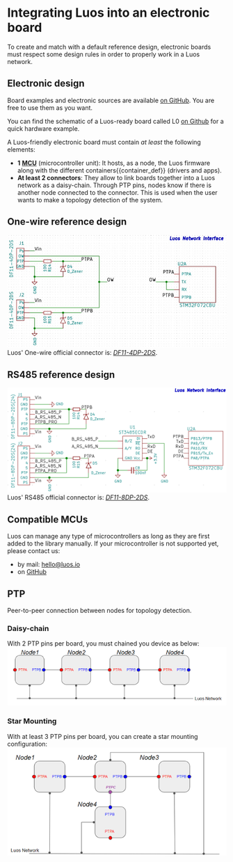 # Integrating Luos into an electronic board
To create and match with a default reference design, electronic boards must respect some design rules in order to properly work in a Luos network.

## Electronic design
Board examples and electronic sources are available <a href="https://github.com/Luos-io/Examples/tree/master/Projects" target="_blank">on GitHub</a>. You are free to use them as you want.

You can find the schematic of a Luos-ready board called L0 <a href="https://en.wikipedia.org/wiki/Microcontroller" target="_blank">on Github<a> for a quick hardware example.

A Luos-friendly electronic board must contain *at least* the following elements:
 - **1** <a href="https://en.wikipedia.org/wiki/Microcontroller" target="_blank">**MCU**</a> (microcontroller unit): It hosts, as a node, the Luos firmware along with the different <span class="cust_tooltip">containers<span class="cust_tooltiptext">{{container_def}}</span></span> (drivers and apps).
 - **At least 2 connectors**: They allow to link boards together into a Luos network as a daisy-chain. Through PTP pins, nodes know if there is another node connected to the connector. This is used when the user wants to make a topology detection of the system.


## One-wire reference design
![](../../../_assets/img/Luos_Network_Interface_OW.png)
Luos' One-wire official connector is: <a href="https://octopart.com/df11-4dp-2ds%2852%29-hirose-261749" target="_blank">*DF11-4DP-2DS*</a>.

## RS485 reference design
![](../../../_assets/img/Luos_Network_Interface_485.png)
Luos' RS485 official connector is: <a href="https://octopart.com/df11-8dp-2ds%2824%29-hirose-39521447" target="_blank">*DF11-8DP-2DS*</a>.

## Compatible MCUs
Luos can manage any type of microcontrollers as long as they are first added to the library manually. If your microcontroller is not supported yet, please contact us:
 - by mail: <a href="mailto:hello@luos.io">hello@luos.io</a>
 - on <a href="https://github.com/Luos-io/Luos/issues/new?assignees=nicolas-rabault&labels=porting&template=porting-request.md&title=%5BMCU+PORTING%5D+" target="_blank">GitHub</a>

## PTP
Peer-to-peer connection between nodes for topology detection.

### Daisy-chain
With 2 PTP pins per board, you must chained you device as below:
![](../../../_assets/img/daisy_chain.png)

### Star Mounting
With at least 3 PTP pins per board, you can create a star mounting configuration:
![](../../../_assets/img/star_mounting.png)
